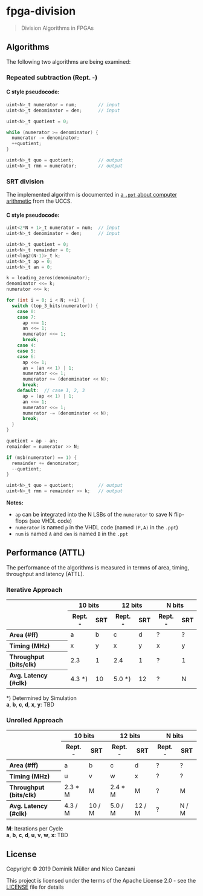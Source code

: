 # fpga-division

> Division Algorithms in FPGAs

## Algorithms

The following two algorithms are being examined:

### Repeated subtraction (Rept. -)

#### C style pseudocode:

```C
uint<N>_t numerator = num;        // input
uint<N>_t denominator = den;      // input

uint<N>_t quotient = 0;

while (numerator >= denominator) {
  numerator -= denominator;
  ++quotient;
}

uint<N>_t quo = quotient;         // output
uint<N>_t rmn = numerator;        // output
```

### SRT division

The implemented algorithm is documented in [a `.ppt` about computer arithmetic](http://cs.uccs.edu/~cs520/) from the UCCS.

#### C style pseudocode:

```C
uint<2*N + 1>_t numerator = num;  // input
uint<N>_t denominator = den;      // input

uint<N>_t quotient = 0;
uint<N>_t remainder = 0;
uint<log2(N-1)>_t k;
uint<N>_t ap = 0;
uint<N>_t an = 0;

k = leading_zeros(denominator);
denominator <<= k;
numerator <<= k;

for (int i = 0; i < N; ++i) {
  switch (top_3_bits(numerator)) {
    case 0:
    case 7:
      ap <<= 1;
      an <<= 1;
      numerator <<= 1;
      break;
    case 4:
    case 5:
    case 6:
      ap <<= 1;
      an = (an << 1) | 1;
      numerator <<= 1;
      numerator += (denominator << N);
      break;
    default:  // case 1, 2, 3
      ap = (ap << 1) | 1;
      an <<= 1;
      numerator <<= 1;
      numerator -= (denominator << N);
      break;
  }
}

quotient = ap - an;
remainder = numerator >> N;

if (msb(numerator) == 1) {
  remainder += denominator;
  --quotient;
}

uint<N>_t quo = quotient;         // output
uint<N>_t rmn = remainder >> k;   // output
```

**Notes:**
* `ap` can be integrated into the N LSBs of the `numerator` to save N flip-flops (see VHDL code) <br>
* `numerator` is named `p` in the VHDL code (named `(P,A)` in the `.ppt`)
* `num` is named `A` and `den` is named `B` in the `.ppt`

## Performance (ATTL)

The performance of the algorithms is measured in termns of area, timing, throughput and latency (ATTL).

### Iterative Approach

<table>
  <thead>
    <tr>
      <th rowspan=2></th>
      <th colspan=2>10 bits</th>
      <th colspan=2>12 bits</th>
      <th colspan=2>N bits</th>
    </tr>
    <tr>
      <th>Rept. -</td>
      <th>SRT</td>
      <th>Rept. -</td>
      <th>SRT</td>
      <th>Rept. -</td>
      <th>SRT</td>
    </tr>
  </thead>
  <tbody>
    <tr>
      <th align="left">Area (#ff)</th>
      <td>a</td>
      <td>b</td>
      <td>c</td>
      <td>d</td>
      <td>?</td>
      <td>?</td>
    </tr>
    <tr>
      <th align="left">Timing (MHz)</th>
      <td>x</td>
      <td>y</td>
      <td>x</td>
      <td>y</td>
      <td>x</td>
      <td>y</td>
    </tr>
    <tr>
      <th align="left">Throughput (bits/clk)</th>
      <td>2.3</td>
      <td>1</td>
      <td>2.4</td>
      <td>1</td>
      <td>?</td>
      <td>1</td>
    </tr>
    <tr>
      <th align="left">Avg. Latency (#clk)</th>
      <td>4.3 *)</td>
      <td>10</td>
      <td>5.0 *)</td>
      <td>12</td>
      <td>?</td>
      <td>N</td>
    </tr>
  </tbody>
</table>

\*) Determined by Simulation <br>
**a**, **b**, **c**, **d**, **x**, **y**: TBD

### Unrolled Approach

<table>
  <thead>
    <tr>
      <th rowspan=2></th>
      <th colspan=2>10 bits</th>
      <th colspan=2>12 bits</th>
      <th colspan=2>N bits</th>
    </tr>
    <tr>
      <th>Rept. -</td>
      <th>SRT</td>
      <th>Rept. -</td>
      <th>SRT</td>
      <th>Rept. -</td>
      <th>SRT</td>
    </tr>
  </thead>
  <tbody>
    <tr>
      <th align="left">Area (#ff)</th>
      <td>a</td>
      <td>b</td>
      <td>c</td>
      <td>d</td>
      <td>?</td>
      <td>?</td>
    </tr>
    <tr>
      <th align="left">Timing (MHz)</th>
      <td>u</td>
      <td>v</td>
      <td>w</td>
      <td>x</td>
      <td>?</td>
      <td>?</td>
    </tr>
    <tr>
      <th align="left">Throughput (bits/clk)</th>
      <td>2.3 * M</td>
      <td>M</td>
      <td>2.4 * M</td>
      <td>M</td>
      <td>?</td>
      <td>M</td>
    </tr>
    <tr>
      <th align="left">Avg. Latency (#clk)</th>
      <td>4.3 / M</td>
      <td>10 / M</td>
      <td>5.0 / M</td>
      <td>12 / M</td>
      <td>?</td>
      <td>N / M</td>
    </tr>
  </tbody>
</table>

**M**: Iterations per Cycle <br>
**a**, **b**, **c**, **d**, **u**, **v**, **w**, **x**: TBD

## License

Copyright &copy; 2019 Dominik Müller and Nico Canzani

This project is licensed under the terms of the Apache License 2.0 - see the [LICENSE](LICENSE "LICENSE") file for details
